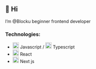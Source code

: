 ## 👋 Hi 
I’m @Blocku beginner frontend developer

### Technologies:
-  <img src="https://github.com/user-attachments/assets/edc875a5-690c-46d6-b1c9-e44b5b198bb6" width="20" height="20"> Javascript / <img src="https://github.com/user-attachments/assets/3ef5b9a2-8a7c-4942-862f-0b7b080e12a8" width="20" height="20"> Typescript
-  <img src="https://github.com/user-attachments/assets/4b512959-bd3e-4fb7-83f9-e4022226a69b" width="20" height="20"> React
-  <img src="https://github.com/user-attachments/assets/9f700d96-e34f-4851-a6f8-0d58ece3a4a7" width="20" height="20"> Next js

